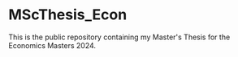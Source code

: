# MScThesis_Econ
This is the public repository containing my Master's Thesis for the Economics Masters 2024.
